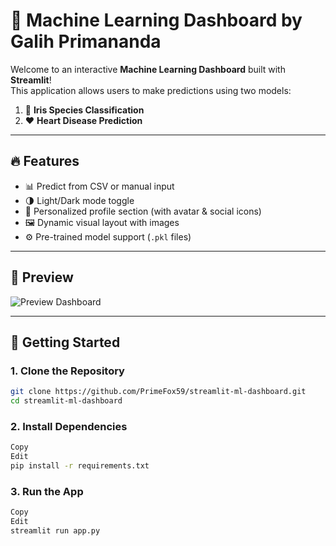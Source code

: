 # 🧠 Machine Learning Dashboard by Galih Primananda

Welcome to an interactive **Machine Learning Dashboard** built with **Streamlit**!  
This application allows users to make predictions using two models:

1. 🌸 **Iris Species Classification**
2. ❤️ **Heart Disease Prediction**

---

## 🔥 Features

- 📊 Predict from CSV or manual input
- 🌗 Light/Dark mode toggle
- 👤 Personalized profile section (with avatar & social icons)
- 🖼️ Dynamic visual layout with images
- ⚙️ Pre-trained model support (`.pkl` files)

---

## 📸 Preview

![Preview Dashboard](preview.png) <!-- Add screenshot if available -->

---

## 🚀 Getting Started

### 1. Clone the Repository

```bash
git clone https://github.com/PrimeFox59/streamlit-ml-dashboard.git
cd streamlit-ml-dashboard
```
### 2. Install Dependencies
```bash
Copy
Edit
pip install -r requirements.txt
```
### 3. Run the App
```bash
Copy
Edit
streamlit run app.py
```
